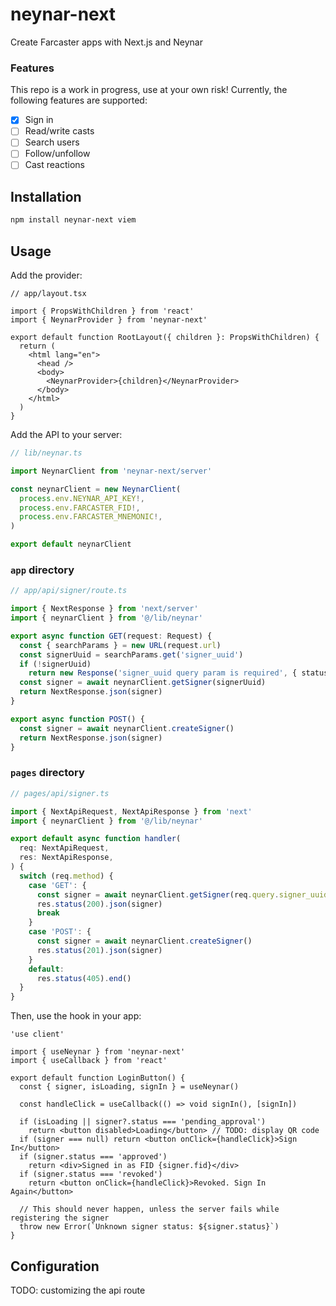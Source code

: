 # neynar-next

Create Farcaster apps with Next.js and Neynar

### Features

This repo is a work in progress, use at your own risk! Currently, the following features are supported:

- [x] Sign in
- [ ] Read/write casts
- [ ] Search users
- [ ] Follow/unfollow
- [ ] Cast reactions

## Installation

```sh
npm install neynar-next viem
```

## Usage

Add the provider:

```tsx
// app/layout.tsx

import { PropsWithChildren } from 'react'
import { NeynarProvider } from 'neynar-next'

export default function RootLayout({ children }: PropsWithChildren) {
  return (
    <html lang="en">
      <head />
      <body>
        <NeynarProvider>{children}</NeynarProvider>
      </body>
    </html>
  )
}
```

Add the API to your server:

```ts
// lib/neynar.ts

import NeynarClient from 'neynar-next/server'

const neynarClient = new NeynarClient(
  process.env.NEYNAR_API_KEY!,
  process.env.FARCASTER_FID!,
  process.env.FARCASTER_MNEMONIC!,
)

export default neynarClient
```

### `app` directory

```ts
// app/api/signer/route.ts

import { NextResponse } from 'next/server'
import { neynarClient } from '@/lib/neynar'

export async function GET(request: Request) {
  const { searchParams } = new URL(request.url)
  const signerUuid = searchParams.get('signer_uuid')
  if (!signerUuid)
    return new Response('signer_uuid query param is required', { status: 400 })
  const signer = await neynarClient.getSigner(signerUuid)
  return NextResponse.json(signer)
}

export async function POST() {
  const signer = await neynarClient.createSigner()
  return NextResponse.json(signer)
}
```

### `pages` directory

```ts
// pages/api/signer.ts

import { NextApiRequest, NextApiResponse } from 'next'
import { neynarClient } from '@/lib/neynar'

export default async function handler(
  req: NextApiRequest,
  res: NextApiResponse,
) {
  switch (req.method) {
    case 'GET': {
      const signer = await neynarClient.getSigner(req.query.signer_uuid)
      res.status(200).json(signer)
      break
    }
    case 'POST': {
      const signer = await neynarClient.createSigner()
      res.status(201).json(signer)
    }
    default:
      res.status(405).end()
  }
}
```

Then, use the hook in your app:

```tsx
'use client'

import { useNeynar } from 'neynar-next'
import { useCallback } from 'react'

export default function LoginButton() {
  const { signer, isLoading, signIn } = useNeynar()

  const handleClick = useCallback(() => void signIn(), [signIn])

  if (isLoading || signer?.status === 'pending_approval')
    return <button disabled>Loading</button> // TODO: display QR code
  if (signer === null) return <button onClick={handleClick}>Sign In</button>
  if (signer.status === 'approved')
    return <div>Signed in as FID {signer.fid}</div>
  if (signer.status === 'revoked')
    return <button onClick={handleClick}>Revoked. Sign In Again</button>

  // This should never happen, unless the server fails while registering the signer
  throw new Error(`Unknown signer status: ${signer.status}`)
}
```

## Configuration

TODO: customizing the api route
